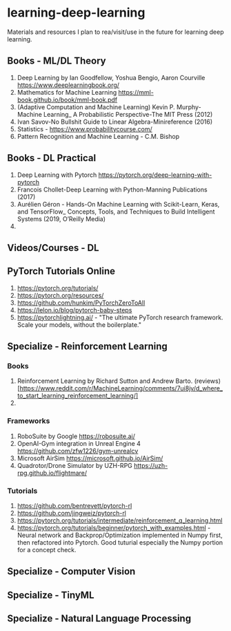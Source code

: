 # learning-deep-learning
Materials and resources I plan to rea/visit/use in the future for learning deep learning.

## Books - ML/DL Theory
1. Deep Learning by Ian Goodfellow, Yoshua Bengio, Aaron Courville https://www.deeplearningbook.org/
1. Mathematics for Machine Learning https://mml-book.github.io/book/mml-book.pdf
2. (Adaptive Computation and Machine Learning) Kevin P. Murphy-Machine Learning_ A Probabilistic Perspective-The MIT Press (2012)
3. Ivan Savov-No Bullshit Guide to Linear Algebra-Minireference (2016)
4. Statistics - https://www.probabilitycourse.com/
5. Pattern Recognition and Machine Learning - C.M. Bishop

## Books - DL Practical
1. Deep Learning with Pytorch https://pytorch.org/deep-learning-with-pytorch
2. Francois Chollet-Deep Learning with Python-Manning Publications (2017)
3. Aurélien Géron - Hands-On Machine Learning with Scikit-Learn, Keras, and TensorFlow_ Concepts, Tools, and Techniques to Build Intelligent Systems (2019, O’Reilly Media)
4. 

## Videos/Courses - DL 

## PyTorch Tutorials Online
1. https://pytorch.org/tutorials/
2. https://pytorch.org/resources/
3. https://github.com/hunkim/PyTorchZeroToAll
4. https://lelon.io/blog/pytorch-baby-steps
5. https://pytorchlightning.ai/ - "The ultimate PyTorch research framework. Scale your models, without the boilerplate."


## Specialize - Reinforcement Learning
### Books
1. Reinforcement Learning by Richard Sutton and Andrew Barto. (reviews)[https://www.reddit.com/r/MachineLearning/comments/7ui8jv/d_where_to_start_learning_reinforcement_learning/]
2. 
### Frameworks
1. RoboSuite by Google https://robosuite.ai/
2. OpenAI-Gym integration in Unreal Engine 4 https://github.com/zfw1226/gym-unrealcv
3. Microsoft AirSim https://microsoft.github.io/AirSim/
4. Quadrotor/Drone Simulator by UZH-RPG https://uzh-rpg.github.io/flightmare/
### Tutorials
1. https://github.com/bentrevett/pytorch-rl
2. https://github.com/jingweiz/pytorch-rl
3. https://pytorch.org/tutorials/intermediate/reinforcement_q_learning.html
4. https://pytorch.org/tutorials/beginner/pytorch_with_examples.html - Neural network and Backprop/Optimization implemented in Numpy first, then refactored into Pytorch. Good tuturial especially the Numpy portion for a concept check. 

## Specialize - Computer Vision
## Specialize - TinyML
## Specialize - Natural Language Processing


